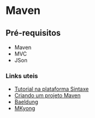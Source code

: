 # Maven

## Pré-requisitos

* Maven
* MVC
* JSon

### Links uteis

* [Tutorial na plataforma Sintaxe](https://sintaxe.netlify.app/topicos/linguagens/java/avancado/maven)
* [Criando um projeto Maven](https://www.youtube.com/watch?v=xyBRFgviE58&list=PL8NbPylKQ8Nkn0oj2ymY2jVMo5ZlmDZ20&index=10)
* [Baeldung](https://www.baeldung.com/jackson)
* [MKyong](https://mkyong.com/java/jackson-how-to-parse-json/)
